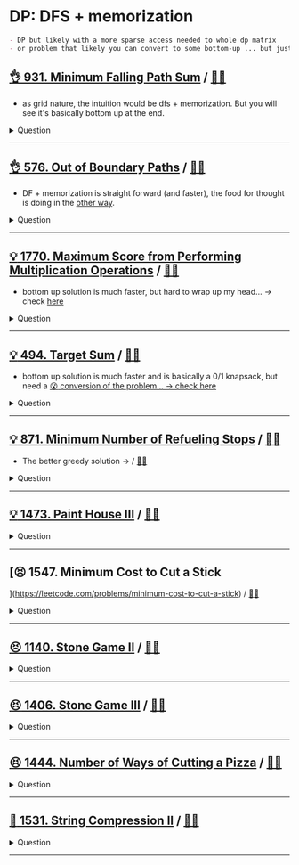 # DP: DFS + memorization

```markdown
- DP but likely with a more sparse access needed to whole dp matrix
- or problem that likely you can convert to some bottom-up ... but just hard to think of
```

## [:ok_hand: 931. Minimum Falling Path Sum](https://leetcode.com/problems/minimum-falling-path-sum/description/) / [:man_technologist:](minimum_falling_path_sum.h)

- as grid nature, the intuition would be dfs + memorization. But you will see it's basically bottom up at the end.

<details><summary markdown="span">Question</summary>

```markdown
Given an n x n array of integers matrix, return the minimum sum of
any falling path through matrix.

A falling path starts at any element in the first row and chooses the element
in the next row that is either directly below or diagonally left/right.

Specifically, the next element from position (row, col) will be
(row + 1, col - 1), (row + 1, col), or (row + 1, col + 1).

Input: matrix = [[2,1,3],
                 [6,5,4],
                 [7,8,9]]
Output: 13
Explanation: There are two falling paths with a minimum sum
1->5->7  / 1->4->8
```

</details>

------------------------------------------------------------------------------

## [:ok_hand: 576. Out of Boundary Paths](https://leetcode.com/problems/out-of-boundary-paths/) / [:man_technologist:](out_of_bound_path_sol1.h)

- DF + memorization is straight forward (and faster), the food for thought is doing in the [other way](out_of_bound_path_sol2.h).

<details><summary markdown="span">Question</summary>

```markdown
There is an m x n grid with a ball.
- The ball is initially at the position [`startRow`, `startColumn`].
- You are allowed to move the ball to one of the four adjacent cells in the grid
  - (possibly out of the grid crossing the grid boundary).
- You can apply at most `maxMove` moves to the ball.

Given the five integers `m`, `n`, `maxMove`, `startRow`, `startColumn`
return the number of paths to move the ball out of the grid boundary.

Since the answer can be very large, return it modulo 10^9 + 7.
```

</details>

------------------------------------------------------------------------------

## [:bulb: 1770. Maximum Score from Performing Multiplication Operations](https://leetcode.com/problems/maximum-score-from-performing-multiplication-operations/) / [:man_technologist:](max_score_from_mul_ops.h)

- bottom up solution is much faster, but hard to wrap up my head... -> check [here](max_score_from_mul_ops_bottom_up.h)

<details><summary markdown="span">Question</summary>

```markdown
You are given two integer arrays
- nums of size n
- multipliers of size m
- where n >= m.

You begin with a score of 0.
You want to perform exactly m operations.

On the ith operation (1-indexed), you will:
- Choose one integer x from either the start or the end of the array nums.
- Add multipliers[i] * x to your score.
- Remove x from the array nums.
- Return the maximum score after performing m operations.

Input: nums = [1,2,3], multipliers = [3,2,1]
Output: 14
Explanation: An optimal solution is as follows:
- Choose from the end, [1,2,3], adding 3 * 3 = 9 to the score.
- Choose from the end, [1,2], adding 2 * 2 = 4 to the score.
- Choose from the end, [1], adding 1 * 1 = 1 to the score.
The total score is 9 + 4 + 1 = 14.
```

</details>

------------------------------------------------------------------------------

## [:bulb: 494. Target Sum](https://leetcode.com/problems/target-sum/) / [:man_technologist:](target_sum_dfs.h)

- bottom up solution is much faster and is basically a 0/1 knapsack, but need a [:dizzy_face: conversion of the problem... -> check here](../dp_01_knapsack/target_sum_bottom_up.h)

<details><summary markdown="span">Question</summary>

```markdown
You are given an integer array nums and an integer target.

You want to build an expression out of nums by adding one of the symbols '+' and
'-' before each integer in nums and then concatenate all the integers.

For example, if `nums = [2, 1]`, you can add a '+' before 2 and a '-' before 1
and concatenate them to build the expression "+2-1".

Return the number of different expressions that you can build, which evaluates
to target.

Input: nums = [1,1,1,1,1], target = 3
Output: 5

Explanation: There are 5 ways to assign symbols to make the sum of nums be target 3.
-1 + 1 + 1 + 1 + 1 = 3
+1 - 1 + 1 + 1 + 1 = 3
+1 + 1 - 1 + 1 + 1 = 3
+1 + 1 + 1 - 1 + 1 = 3
+1 + 1 + 1 + 1 - 1 = 3
```

</details>

------------------------------------------------------------------------------

## [:bulb: 871. Minimum Number of Refueling Stops](https://leetcode.com/problems/minimum-number-of-refueling-stops/) / [:man_technologist:](min_of_refueling_stops.h)

- The better greedy solution -> / [:man_technologist:](../greedy/min_of_refueling_stops_greedy.h)

<details><summary markdown="span">Question</summary>

```markdown
- A car travels from a starting position to a destination `target`

- There are gas stations along the way.
- The gas stations are represented as an array stations where
  - stations[i] = [position_i, fuel_i]
  - indicates that the ith gas station is position_i miles east of the starting
    position and has fuel_i liters of gas.

- The car has infinite tank of gas, which initially has `startFuel` in it.
- It uses one unit of gas per one mile that it drives.
- When the car reaches a gas station, it may stop and refuel, transferring all
  the gas from the station into the car.

- Return the minimum number of refueling stops the car must make in order to
 reach its destination. If it cannot reach the destination, return -1.
- Note that if the car reaches a gas station with 0 fuel left, the car can still
  refuel there.
- If the car reaches the destination with 0 fuel left, it is still considered to
  have arrived.

Input: target = 100, startFuel = 10, stations = [[10,60],[20,30],[30,30],[60,40]]
Output: 2
start with 10
drive to position 10, expending 10, refuel 60
drive from position 10 to position 60, 10 gas remains, then add the fuel 40
then we can arrive the target 100. We made 2 stops in total.

```

</details>

------------------------------------------------------------------------------

## [:bulb: 1473. Paint House III](https://leetcode.com/problems/paint-house-iii/) / [:man_technologist:](paint_house_iii.h)

<details><summary markdown="span">Question</summary>

```markdown
- There is a row of m houses in a small city
    - each house must be painted with one of the n colors (labeled from 1 to n)
    - some houses that have been painted (non-zero color) not be painted again.

- A neighborhood is a maximal group of continuous houses with the same color.
    - For example: houses = [1,2,2,3,3,2,1,1] contains 5 neighborhoods
      `[{1}, {2,2}, {3,3}, {2}, {1,1}].`
- Given an array houses, an m x n matrix cost and an integer `target` where:
    - houses[i]: is the color of the house i, 0 if the house is not painted yet.
    - cost[i][j]: is the cost of paint the house i with the color j + 1.
- Return the minimum cost of painting all the remaining houses in such a way
  that there are exactly `target` neighborhoods.
  - If it is not possible, return -1.

Input: houses = [0,0,0,0,0],
       cost = [[1,10],[10,1],[10,1],[1,10],[5,1]], m = 5, n = 2, target = 3

Output: 9
Explanation: Paint houses of this way [1,2,2,1,1]
- This array contains target = 3 neighborhoods, [{1}, {2,2}, {1,1}].
- Cost of paint all houses (1 + 1 + 1 + 1 + 5) = 9.
```

</details>

------------------------------------------------------------------------------

## [:persevere: 1547. Minimum Cost to Cut a Stick
](https://leetcode.com/problems/minimum-cost-to-cut-a-stick) / [:man_technologist:](min_cost_to_cut_a_stick.h)

<details><summary markdown="span">Question</summary>

```markdown
Given a wooden stick of length n units.

The stick is labelled from 0 to n.

Given an integer array cuts where cuts[i] denotes a position you should perform
a cut at.

You should perform the cuts in order, you can change the order of the cuts as
you wish.

The cost of one cut is the length of the stick to be cut, the total cost is the
sum of costs of all cuts.

When you cut a stick, it will be split into two smaller sticks (i.e. the sum of
their lengths is the length of the stick before the cut).


Return the minimum total cost of the cuts.


Input: n = 7, cuts = [1,3,4,5]
Output: 16

say (x, y) is stick's starting and endpoint

(0, 7) -> cut 3 (cost 7 - 0 = 7) => (0, 3) (3, 7)
       -> cut 5 (cost 7 - 3 = 4) => (0, 3) (3, 5) (5, 7)
       -> cut 1 (cost 3 - 0 = 3) => (0, 1) (1, 3) (3, 5) (5, 7)
       -> cut 4 (cost 5 - 3 = 2) => (0, 1) (1, 3) (3, 4) (4, 5) (5, 7)
       -> total: 7 + 4 + 3 + 2 = 16

(0, 7) -> cut 1 (cost 7 - 0 = 7) => (0, 1) (1, 7)
       -> cut 3 (cost 7 - 1 = 6) => (0, 1) (1, 3) (3, 7)
       -> cut 4 (cost 5 - 3 = 2) => (0, 1) (1, 3) (3, 4) (4, 7)
       -> cut 5 (cost 7 - 4 = 3) => (0, 1) (1, 3) (3, 4) (4, 5) (5, 7)
       -> total: 7 + 6 + 2 + 3 = 18

```

</details>

------------------------------------------------------------------------------

## [:persevere: 1140. Stone Game II](https://leetcode.com/problems/stone-game-ii) / [:man_technologist:](stone_game_ii.h)

<details><summary markdown="span">Question</summary>

```markdown
Alice and Bob continue their games with piles of stones.

There are a number of piles arranged in a row, and each pile has a positive integer number of stones piles[i].

The objective of the game is to end with the most stones.

Alice and Bob take turns, with Alice starting first.  Initially, M = 1.

On each player's turn, that player can
- take all the stones in the first X remaining piles, where 1 <= X <= 2M.
- Then, we set M = max(M, X).

- The game continues until all the stones have been taken.

Assuming Alice and Bob play optimally, return the maximum number of stones Alice can get.

Input: piles = [2,7,9,4,4]
Output: 10

Explanation:  If Alice takes one pile at the beginning, Bob takes two piles, then Alice takes 2 piles again. Alice can get 2 + 4 + 4 = 10 piles in total. If Alice takes two piles at the beginning, then Bob can take all three piles left. In this case, Alice get 2 + 7 = 9 piles in total. So we return 10 since it's larger. 

```

</details>

------------------------------------------------------------------------------

## [:persevere: 1406. Stone Game III](https://leetcode.com/problems/stone-game-iii) / [:man_technologist:](stone_game_iii.h)

<details><summary markdown="span">Question</summary>

```markdown
Alice and Bob continue their games with piles of stones.

There are several stones arranged in a row, and each stone has an associated
value which is an integer given in the array stoneValue.

Alice and Bob take turns, with Alice starting first.

On each player's turn, that player can take 1, 2, or 3 stones from the first
remaining stones in the row.

The score of each player is the sum of the values of the stones taken.
The score of each player is 0 initially.

The objective of the game is to end with the highest score,
and the winner is the player with the highest score and there could be a tie.

The game continues until all the stones have been taken.

Assume Alice and Bob play optimally.

Return "Alice" if Alice will win, "Bob" if Bob will win, or
"Tie" if they will end the game with the same score.

Input: values = [1,2,3,7]
Output: "Bob"
Explanation: Alice will always lose. Her best move will be to take three piles and the score become 6. Now the score of Bob is 7 and Bob wins.

Input: values = [1,2,3,6]
Output: "Tie"
Explanation: Alice cannot win this game. She can end the game in a draw if she decided to choose all the first three piles, otherwise she will lose.

```

</details>

------------------------------------------------------------------------------

## [:persevere: 1444. Number of Ways of Cutting a Pizza](https://leetcode.com/problems/number-of-ways-of-cutting-a-pizza) / [:man_technologist:](number_of_ways_of_cutting_pizza.h)

<details><summary markdown="span">Question</summary>

```markdown
Given a rectangular pizza represented as a rows x cols matrix containing the
following characters: 'A' (an apple) and '.' (empty cell) and given the integer
k. You have to cut the pizza into k pieces using k-1 cuts.

For each cut you choose the direction: vertical or horizontal, then you choose a
cut position at the cell boundary and cut the pizza into two pieces.

If you cut the pizza vertically, give the left part of the pizza to a person.
If you cut the pizza horizontally, give the upper part of the pizza to a person.
Give the last piece of pizza to the last person.

Return the number of ways of cutting the pizza such that each piece contains at
least one apple.

Since the answer can be a huge number, return this modulo 10^9 + 7.


Input: pizza = ["A..",
                "AAA",
                "..."], k = 3
Output: 3

After cut, mark as ~.

H_0 = cut row-0 horizontally
V_3 = cut col-3 vertically

"A.."  H_0   "~~~"   V_0   "~~~"
"AAA"   =>   "AAA"    =>   "~AA"
"..."        "..."         "~.."

"A.."  H_0   "~~~"   V_2   "~~~"
"AAA"   =>   "AAA"    =>   "AA~"
"..."        "..."         "..~"

"A.."  V_0   "~.."   V_1   "~~."
"AAA"   =>   "~AA"    =>   "~~A"
"..."        "~.."         "~~."

```

</details>

------------------------------------------------------------------------------

## [:exploding_head: 1531. String Compression II](https://leetcode.com/problems/string-compression-ii/) / [:man_technologist:](string_compression_ii.h)

<details><summary markdown="span">Question</summary>

```markdown
Run-length encoding is a string compression method that works by
replacing consecutive identical characters (repeated 2 or more times) with the
concatenation of the character and the number marking the count of the
characters (length of the run).
- "aabccc" --> "a2bc3".
- Notice that in this problem, we are not adding '1' after single characters.

Given a string s and an integer k. You need to delete at most k characters from
s such that the run-length encoded version of s has minimum length.

Find the minimum length of the run-length encoded version of s after deleting at
most k characters.

Input: s = "aaabcccd", k = 2
Output: 4
- Explanation:
- Compressing s without deleting anything will give us "a3bc3d" of length 6.
- Deleting any of the characters 'a' or 'c' would at most decrease the length of
  the compressed string to 5, for instance delete 2 'a' then we will have
  s = "abcccd" which compressed is abc3d.
- Therefore, the optimal way is to delete 'b' and 'd', then the compressed
version of s will be "a3c3" of length 4.
```

</details>

------------------------------------------------------------------------------
